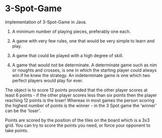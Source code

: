 # 3-Spot-Game

Implementation of 3-Spot-Game in Java.

1. A minimum number of playing pieces, preferably one each. 

2. A game with very few rules, one that would be very simple to learn and play.

3. A game that could be played with a high degree of skill.

4. A game that would not be determinate. A determinate game such as nim or noughts and crosses, is one in which the starting player could always win if he knew the strategy. An indeterminate game is one which two perfect players would play for ever.

The object is to score 12 points provided that the other player scores at least 6 points - if the other player scores less than six points then the player reaching 12 points is the loser! Whereas in most games the person scoring the highest number of points is the winner - in the 3 Spot game the 'winner' can be the 'loser'.

Points are scored by the position of the tiles on the board which is a 3x3 grid. You can try to score the points you need, or force your opponent to take points.
